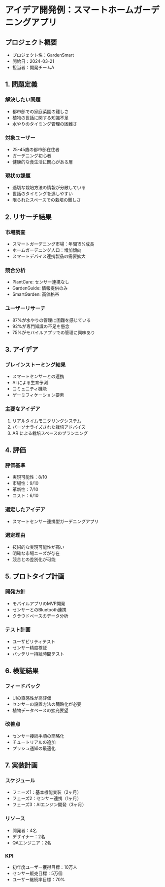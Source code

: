 # アイデア開発例：スマートホームガーデニングアプリ

## プロジェクト概要
- プロジェクト名：GardenSmart
- 開始日：2024-03-21
- 担当者：開発チームA

## 1. 問題定義
### 解決したい問題
- 都市部での家庭菜園の難しさ
- 植物の世話に関する知識不足
- 水やりのタイミング管理の困難さ

### 対象ユーザー
- 25-45歳の都市部在住者
- ガーデニング初心者
- 健康的な食生活に関心がある層

### 現状の課題
- 適切な栽培方法の情報が分散している
- 世話のタイミングを逃しやすい
- 限られたスペースでの栽培の難しさ

## 2. リサーチ結果
### 市場調査
- スマートガーデニング市場：年間15%成長
- ホームガーデニング人口：増加傾向
- スマートデバイス連携製品の需要拡大

### 競合分析
- PlantCare: センサー連携なし
- GardenGuide: 情報提供のみ
- SmartGarden: 高価格帯

### ユーザーリサーチ
- 87%が水やりの管理に困難を感じている
- 92%が専門知識の不足を懸念
- 75%がモバイルアプリでの管理に興味あり

## 3. アイデア
### ブレインストーミング結果
- スマートセンサーとの連携
- AI による生育予測
- コミュニティ機能
- ゲーミフィケーション要素

### 主要なアイデア
1. リアルタイムモニタリングシステム
2. パーソナライズされた栽培アドバイス
3. AR による栽培スペースのプランニング

## 4. 評価
### 評価基準
- 実現可能性：8/10
- 市場性：9/10
- 革新性：7/10
- コスト：6/10

### 選定したアイデア
- スマートセンサー連携型ガーデニングアプリ

### 選定理由
- 技術的な実現可能性が高い
- 明確な市場ニーズが存在
- 競合との差別化が可能

## 5. プロトタイプ計画
### 開発方針
- モバイルアプリのMVP開発
- センサーとのBluetooth連携
- クラウドベースのデータ分析

### テスト計画
- ユーザビリティテスト
- センサー精度検証
- バッテリー持続時間テスト

## 6. 検証結果
### フィードバック
- UIの直感性が高評価
- センサーの設置方法の簡略化が必要
- 植物データベースの拡充要望

### 改善点
- センサー接続手順の簡略化
- チュートリアルの追加
- プッシュ通知の最適化

## 7. 実装計画
### スケジュール
- フェーズ1：基本機能実装（2ヶ月）
- フェーズ2：センサー連携（1ヶ月）
- フェーズ3：AIエンジン開発（3ヶ月）

### リソース
- 開発者：4名
- デザイナー：2名
- QAエンジニア：2名

### KPI
- 初年度ユーザー獲得目標：10万人
- センサー販売目標：5万個
- ユーザー継続率目標：70%
